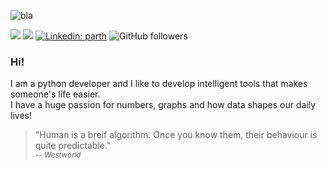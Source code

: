![bla](https://media.giphy.com/media/11e56tPCqD9kjK/giphy.gif)

[![](https://img.shields.io/badge/website-parthagarwal.ml-blue)](http://www.parthagarwal.ml)
[![](https://img.shields.io/badge/gmail-ag.parth11@gmail.com-blue)](mailto:ag.parth11@gmail.com)
[![Linkedin: parth](https://img.shields.io/badge/-parth-blue?style=flat-square&logo=Linkedin&logoColor=white&link=https://www.linkedin.com/in/parth-11/)](https://www.linkedin.com/in/parth-11/)
![GitHub followers](https://img.shields.io/github/followers/falcolf?label=Follow&style=social)
### Hi!
I am a python developer and I like to develop intelligent tools that makes someone's life easier.  
I have a huge passion for numbers, graphs and how data shapes our daily lives!  
  
> "Human is a breif algorithm. Once you know them, their behaviour is quite predictable."  
> <sub>-- <cite>Westworld</cite></sub>

<!--
**falcolf/falcolf** is a ✨ _special_ ✨ repository because its `README.md` (this file) appears on your GitHub profile.

Here are some ideas to get you started:

- 🔭 I’m currently working on ...
- 🌱 I’m currently learning ...
- 👯 I’m looking to collaborate on ...
- 🤔 I’m looking for help with ...
- 💬 Ask me about ...
- 📫 How to reach me: ...
- 😄 Pronouns: ...
- ⚡ Fun fact: ...
-->
